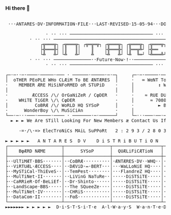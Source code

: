 ### Hi there 👋

<!--
**Termplexed/Termplexed** is a ✨ _special_ ✨ repository because its `README.md` (this file) appears on your GitHub profile.

Here are some ideas to get you started:

- 🔭 I’m currently working on ...
- 🌱 I’m currently learning ...
- 👯 I’m looking to collaborate on ...
- 🤔 I’m looking for help with ...
- 💬 Ask me about ...
- 📫 How to reach me: ...
- 😄 Pronouns: ...
- ⚡ Fun fact: ...
-->

<pre><kbd>
 ···ANTARES·DV·INFORMATION·FILE···LAST·REVISED·15-05-94···DONE·BY·ACCESS/ADV···

               · ·· ··· ─────────────────────────────── ··· ·· ·
         · ·· ··· ──────────────────────────────────────────── ··· ·· ·
             ┌╦═══╦┐ ┌╦═══╦┐ ┌╦═╦═╦┐ ┌╦═══╦┐ ┌╦═══╦┐ ┌╦═══╦┐ ┌╦═══╦┐
             ├╬═══╬┤ │║   ║│    ║    ├╬═══╬┤ │╠══╦╩┘ ├╬══    └╩═══╦┐
             └╩   ╩┘ └╩   ╩┘    ╩    └╩   ╩┘ └╩  ╚═┘ └╩═══╩┘ └╩═══╩┘
         · ·· ··· ──────────────··Future·Now·!··────────────── ··· ·· ·
               · ·· ··· ─────────────────────────────── ··· ·· ·

┌─·─··─·────·─────·─── · ──────·─────·─·─┐     ┌─·─·─────·──·────·──·──·──··──┐
│  oTHER PEoPLE WHo CLÆiM To BE ÆNTÆRES  │     ·   ∞ WαNT To CoNTαCT US ¿ ∞   │
·    MEMBER ÆRE MiSiNFoRMED oR STUPiD    ·     │         ↕ WRiTε Tφ ↕         ·
│                                        │     │                              ·
·         ÆCCESS /\/ OrGaNiZeR / CφDER   ·     ·    ≈ RUE DU MiLLENÆiRE 3 ≈   │
·    WHiTE TiGER \/\ CφDER               ·     │      ≈ 7080.FRÆMERiES ≈      ·
│          CoBRÆ /\/ WoRLD HQ SYSoP      │     ·         ► BεLGiUM ◄          │
·      WonderBoy \/\ MuSiCiAn            ·     │                              │
└──·─···───·─────·──── · ───────·─·──────┘     └─···───·──·──·──────·───────·─┘
  ► ► ► We Are STill Looking For New Members æ Contact Us If Interrested ◄ ◄ ◄

     -=·/\·=> ElecTroNiCs MAiL SuPPoRt   2 : 2 9 3 / 2 8 0 3 . 3 <=·/\·=-

► ► ► ► ►   A N T A R E S  D V    D i S T R i B U T i O N    S i T E  ◄ ◄ ◄ ◄ ◄
┌────────────────────┬─────────────────┬──────────────────┬───────────────────┐
│    BφÆRD NÆME      │      SYSoP      │  QUÆLiFiCÆTioN   │  The MÆGiC NUMBÆZ │
├────────────────────┼─────────────────┼──────────────────┼───────────────────┤
├··UlTiMÆT·BBS·······│··CoBRÆ··········│·ÆNTÆRES·DV··WHQ··│··+32-2-375.56.51··┤
├··ViRTUÆL·ÆCCESS····│··DÆViD·↔·BERT···│···WaLLoNiE HQ····│··+32-69-45.51.77··┤
├··MySTiCal·ThiEveS··│··TemPest········│···FlandreZ HQ····│··+32-9-220.13.54··┤
├··MulTiNet·II·······│··LiVinG NaTuRe··│·····DiSTSiTE·····│··+32-50-36.33.96··┤
├··CaRRieR·Of·BeLiEf·│··Dr·Shinto······│·····DiSTSiTE·····│··+32-50-34.04.28··┤
├··LandScape·BBS·····│··The SQueeZe····│·····DiSTSiTE·····│··+32-2-757.07.76··┤
├··MulTiNet·IV·······│··CHRiS··········│·····DiSTSiTE·····│··+32-59-51.57.32··┤
├··DataCom·II········│··Fαß············│·····DiSTSiTE·····│··+32-71-47.22.86··┤
└────────────────────┴─────────────────┴──────────────────┴───────────────────┘
►►►►►►► ► ► ► ► ►  D·i·S·T·S·i·T·e  A·l·W·a·y·S  W·a·n·T·e·D  ◄ ◄ ◄ ◄ ◄ ◄◄◄◄◄◄◄
</kbd></pre>
